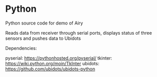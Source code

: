 # Python

Python source code for demo of Airy

Reads data from receiver through serial ports, displays status of three sensors and pushes data to Ubidots

Dependencies:

pyserial: https://pythonhosted.org/pyserial/
tkinter: https://wiki.python.org/moin/TkInter
ubidots: https://github.com/ubidots/ubidots-python
